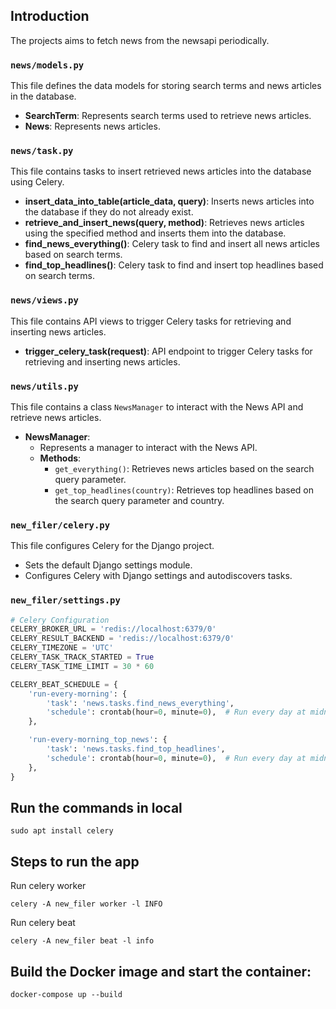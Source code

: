 ## Introduction
The projects aims to fetch news from the newsapi periodically.


### `news/models.py`

This file defines the data models for storing search terms and news articles in the database.

- **SearchTerm**: Represents search terms used to retrieve news articles.
- **News**: Represents news articles.

### `news/task.py`

This file contains tasks to insert retrieved news articles into the database using Celery.

- **insert_data_into_table(article_data, query)**: Inserts news articles into the database if they do not already exist.
- **retrieve_and_insert_news(query, method)**: Retrieves news articles using the specified method and inserts them into the database.
- **find_news_everything()**: Celery task to find and insert all news articles based on search terms.
- **find_top_headlines()**: Celery task to find and insert top headlines based on search terms.

### `news/views.py`

This file contains API views to trigger Celery tasks for retrieving and inserting news articles.

- **trigger_celery_task(request)**: API endpoint to trigger Celery tasks for retrieving and inserting news articles.

### `news/utils.py`

This file contains a class `NewsManager` to interact with the News API and retrieve news articles.

- **NewsManager**:
  - Represents a manager to interact with the News API.
  - **Methods**:
    - `get_everything()`: Retrieves news articles based on the search query parameter.
    - `get_top_headlines(country)`: Retrieves top headlines based on the search query parameter and country.

### `new_filer/celery.py`

This file configures Celery for the Django project.

- Sets the default Django settings module.
- Configures Celery with Django settings and autodiscovers tasks.

### `new_filer/settings.py`
```python
# Celery Configuration
CELERY_BROKER_URL = 'redis://localhost:6379/0'
CELERY_RESULT_BACKEND = 'redis://localhost:6379/0'
CELERY_TIMEZONE = 'UTC'
CELERY_TASK_TRACK_STARTED = True
CELERY_TASK_TIME_LIMIT = 30 * 60

CELERY_BEAT_SCHEDULE = {
    'run-every-morning': {
        'task': 'news.tasks.find_news_everything',
        'schedule': crontab(hour=0, minute=0),  # Run every day at midnight
    },

    'run-every-morning_top_news': {
        'task': 'news.tasks.find_top_headlines',
        'schedule': crontab(hour=0, minute=0),  # Run every day at midnight
    },
}
```
## Run the commands in local
```
sudo apt install celery
```

## Steps to run the app
Run celery worker
```
celery -A new_filer worker -l INFO
```
Run celery beat
```
celery -A new_filer beat -l info
```

## Build the Docker image and start the container:
```
docker-compose up --build
```